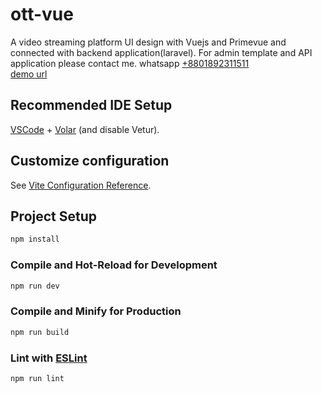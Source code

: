 # ott-vue

A video streaming platform UI design with Vuejs and Primevue and connected with backend application(laravel). For admin template and API application please contact me.
whatsapp [+8801892311511](https://api.whatsapp.com/send/?phone=+8801892311511&text=Hello+there!&type=phone_number&app_absent=0)
<br />
[demo url](https://rstream.top)

## Recommended IDE Setup

[VSCode](https://code.visualstudio.com/) + [Volar](https://marketplace.visualstudio.com/items?itemName=Vue.volar) (and disable Vetur).

## Customize configuration

See [Vite Configuration Reference](https://vite.dev/config/).

## Project Setup

```sh
npm install
```

### Compile and Hot-Reload for Development

```sh
npm run dev
```

### Compile and Minify for Production

```sh
npm run build
```

### Lint with [ESLint](https://eslint.org/)

```sh
npm run lint
```
